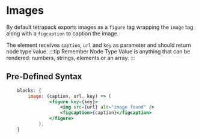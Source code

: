 # Images

By default tetrapack exports images as a `figure` tag wrapping the `image` tag along with a `figcaption` to caption the image.

The element receives `caption`, `url` and `key` as parameter and should return node type value.
:::tip Remember
Node Type Value is anything that can be rendered: numbers, strings, elements or an array.
:::

## Pre-Defined Syntax

```jsx
	blocks: {
		image: (caption, url, key) => (
				<figure key={key}>
					<img src={url} alt="image found" />
					<figcaption>{caption}</figcaption>
				</figure>
			),
	}
```
